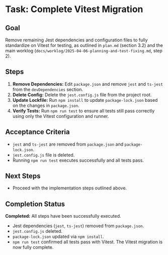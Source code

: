 # Task: Complete Vitest Migration

## Goal

Remove remaining Jest dependencies and configuration files to fully standardize on Vitest for testing, as outlined in `plan.md` (section 3.2) and the main worklog (`docs/worklog/2025-04-06-planning-and-test-fixing.md`, step 2).

## Steps

1.  **Remove Dependencies:** Edit `package.json` and remove `jest` and `ts-jest` from the `devDependencies` section.
2.  **Delete Config:** Delete the `jest.config.js` file from the project root.
3.  **Update Lockfile:** Run `npm install` to update `package-lock.json` based on the changes in `package.json`.
4.  **Verify Tests:** Run `npm run test` to ensure all tests still pass correctly using only the Vitest configuration and runner.

## Acceptance Criteria

- `jest` and `ts-jest` are removed from `package.json` and `package-lock.json`.
- `jest.config.js` file is deleted.
- Running `npm run test` executes successfully and all tests pass.

## Next Steps

- Proceed with the implementation steps outlined above.

## Completion Status

**Completed:** All steps have been successfully executed.
- Jest dependencies (`jest`, `ts-jest`) removed from `package.json`.
- `jest.config.js` deleted.
- `package-lock.json` updated via `npm install`.
- `npm run test` confirmed all tests pass with Vitest.
The Vitest migration is now fully complete.